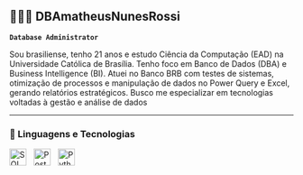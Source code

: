 ## 👩🏻‍💻 DBAmatheusNunesRossi

**`Database Administrator`**

Sou brasiliense, tenho 21 anos e estudo Ciência da Computação (EAD) na Universidade Católica de Brasília. Tenho foco em Banco de Dados (DBA) e Business Intelligence (BI). Atuei no Banco BRB com testes de sistemas, otimização de processos e manipulação de dados no Power Query e Excel, gerando relatórios estratégicos. Busco me especializar em tecnologias voltadas à gestão e análise de dados


---

### 🤖 Linguagens e Tecnologias

<img 
    align="left" 
    alt="SQL Server" 
    title="SQL Server"
    width="30px" 
    style="padding-right: 10px;" 
    src="https://cdn.jsdelivr.net/gh/devicons/devicon@latest/icons/microsoftsqlserver/microsoftsqlserver-original.svg" 
/>
<img 
    align="left" 
    alt="PostgreSQL" 
    title="PostgreSQL"
    width="30px" 
    style="padding-right: 10px;" 
    src="https://cdn.jsdelivr.net/gh/devicons/devicon@latest/icons/postgresql/postgresql-original.svg" 
/>
<img 
    align="left" 
    alt="Python" 
    title="Python"
    width="30px" 
    style="padding-right: 10px;" 
    src="https://cdn.jsdelivr.net/gh/devicons/devicon@latest/icons/python/python-original.svg" 
/>

<br/>
<br/>
